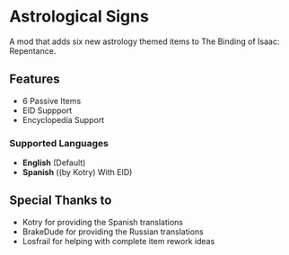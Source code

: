 # Astrological Signs
A mod that adds six new astrology themed items to The Binding of Isaac: Repentance.


## Features
- 6 Passive Items
- EID Suppport
- Encyclopedia Support

### Supported Languages
- **English** (Default)
- **Spanish** ((by Kotry) With EID)


## Special Thanks to
- Kotry for providing the Spanish translations
- BrakeDude for providing the Russian translations
- Losfrail for helping with complete item rework ideas
